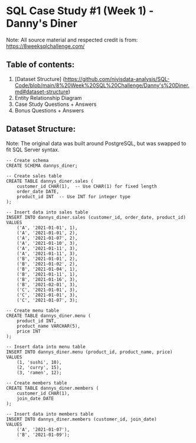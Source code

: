 # SQL Case Study #1 (Week 1) - Danny's Diner
Note: All source material and respected credit is from: https://8weeksqlchallenge.com/

## Table of contents:
1. [Dataset Structure] (https://github.com/nivisdata-analysis/SQL-Code/blob/main/8%20Week%20SQL%20Challenge/Danny's%20Diner.md#dataset-structure)
2. Entity Relationship Diagram
3. Case Study Questions + Answers
4. Bonus Questions + Answers

## Dataset Structure:
Note: The original data was built around PostgreSQL, but was swapped to fit SQL Server syntax.

```
-- Create schema
CREATE SCHEMA dannys_diner;

-- Create sales table
CREATE TABLE dannys_diner.sales (
    customer_id CHAR(1),  -- Use CHAR(1) for fixed length
    order_date DATE,
    product_id INT  -- Use INT for integer type
);

-- Insert data into sales table
INSERT INTO dannys_diner.sales (customer_id, order_date, product_id)
VALUES
    ('A', '2021-01-01', 1),
    ('A', '2021-01-01', 2),
    ('A', '2021-01-07', 2),
    ('A', '2021-01-10', 3),
    ('A', '2021-01-11', 3),
    ('A', '2021-01-11', 3),
    ('B', '2021-01-01', 2),
    ('B', '2021-01-02', 2),
    ('B', '2021-01-04', 1),
    ('B', '2021-01-11', 1),
    ('B', '2021-01-16', 3),
    ('B', '2021-02-01', 3),
    ('C', '2021-01-01', 3),
    ('C', '2021-01-01', 3),
    ('C', '2021-01-07', 3);

-- Create menu table
CREATE TABLE dannys_diner.menu (
    product_id INT,
    product_name VARCHAR(5),
    price INT
);

-- Insert data into menu table
INSERT INTO dannys_diner.menu (product_id, product_name, price)
VALUES
    (1, 'sushi', 10),
    (2, 'curry', 15),
    (3, 'ramen', 12);

-- Create members table
CREATE TABLE dannys_diner.members (
    customer_id CHAR(1),
    join_date DATE
);

-- Insert data into members table
INSERT INTO dannys_diner.members (customer_id, join_date)
VALUES
    ('A', '2021-01-07'),
    ('B', '2021-01-09');
```  

